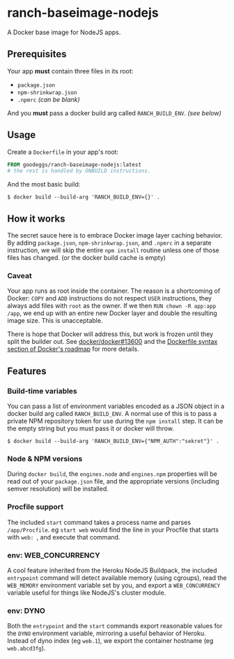 # ranch-baseimage-nodejs

A Docker base image for NodeJS apps.

## Prerequisites

Your app **must** contain three files in its root:

* `package.json`
* `npm-shrinkwrap.json`
* `.npmrc` _(can be blank)_

And you **must** pass a docker build arg called `RANCH_BUILD_ENV`. _(see below)_

## Usage

Create a `Dockerfile` in your app's root:

```dockerfile
FROM goodeggs/ranch-baseimage-nodejs:latest
# the rest is handled by ONBUILD instructions.
```

And the most basic build:

```
$ docker build --build-arg 'RANCH_BUILD_ENV={}' .
```

## How it works

The secret sauce here is to embrace Docker image layer caching behavior.  By adding `package.json`, `npm-shrinkwrap.json`, and `.npmrc` in a separate instruction, we will skip the entire `npm install` routine unless one of those files has changed.  (or the docker build cache is empty)

### Caveat

Your app runs as root inside the container.  The reason is a shortcoming of Docker: `COPY` and `ADD` instructions do not respect `USER` instructions, they always add files with `root` as the owner.  If we then `RUN chown -R app:app /app`, we end up with an entire new Docker layer and double the resulting image size.  This is unacceptable.

There is hope that Docker will address this, but work is frozen until they split the builder out.  See [docker/docker#13600](https://github.com/docker/docker/pull/13600#issuecomment-119381749) and the [Dockerfile syntax section of Docker's roadmap](https://github.com/docker/docker/blob/master/ROADMAP.md#22-dockerfile-syntax) for more details.

## Features

### Build-time variables

You can pass a list of environment variables encoded as a JSON object in a docker build arg called `RANCH_BUILD_ENV`.  A normal use of this is to pass a private NPM repository token for use during the `npm install` step.  It can be the empty string but you must pass it or docker will throw.

```
$ docker build --build-arg 'RANCH_BUILD_ENV={"NPM_AUTH":"sekret"}' .
```

### Node & NPM versions

During `docker build`, the `engines.node` and `engines.npm` properties will be read out of your `package.json` file, and the appropriate versions (including semver resolution) will be installed.

### Procfile support

The included `start` command takes a process name and parses `/app/Procfile`.  eg `start web` would find the line in your Procfile that starts with `web: `, and execute that command.

### env: WEB_CONCURRENCY

A cool feature inherited from the Heroku NodeJS Buildpack, the included `entrypoint` command will detect available memory (using cgroups), read the `WEB_MEMORY` environment variable set by you, and export a `WEB_CONCURRENCY` variable useful for things like NodeJS's cluster module.

### env: DYNO

Both the `entrypoint` and the `start` commands export reasonable values for the `DYNO` environment variable, mirroring a useful behavior of Heroku.  Instead of dyno index (eg `web.1`), we export the container hostname (eg `web.abcd3fg`).


